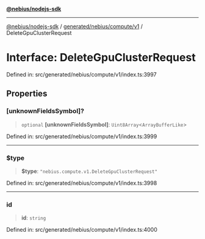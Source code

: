 [**@nebius/nodejs-sdk**](../../../../../README.md)

---

[@nebius/nodejs-sdk](../../../../../README.md) / [generated/nebius/compute/v1](../README.md) / DeleteGpuClusterRequest

# Interface: DeleteGpuClusterRequest

Defined in: src/generated/nebius/compute/v1/index.ts:3997

## Properties

### \[unknownFieldsSymbol\]?

> `optional` **\[unknownFieldsSymbol\]**: `Uint8Array`\<`ArrayBufferLike`\>

Defined in: src/generated/nebius/compute/v1/index.ts:3999

---

### $type

> **$type**: `"nebius.compute.v1.DeleteGpuClusterRequest"`

Defined in: src/generated/nebius/compute/v1/index.ts:3998

---

### id

> **id**: `string`

Defined in: src/generated/nebius/compute/v1/index.ts:4000
